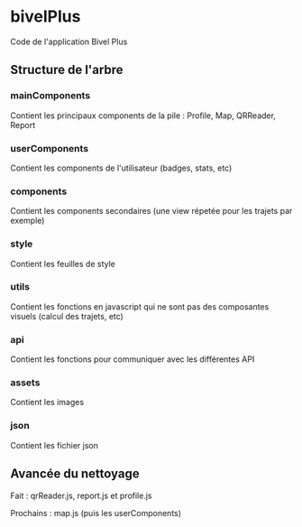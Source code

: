 # bivelPlus
Code de l'application Bivel Plus

## Structure de l'arbre

### mainComponents
  Contient les principaux components de la pile : Profile, Map, QRReader, Report

### userComponents
Contient les components de l'utilisateur (badges, stats, etc)

### components
Contient les components secondaires (une view répetée pour les trajets par exemple)

### style
Contient les feuilles de style

### utils
Contient les fonctions en javascript qui ne sont pas des composantes visuels (calcul des trajets, etc)

### api
Contient les fonctions pour communiquer avec les différentes API

### assets
Contient les images

### json
Contient les fichier json

## Avancée du nettoyage

Fait : qrReader.js, report.js et profile.js

Prochains : map.js  (puis les userComponents)
